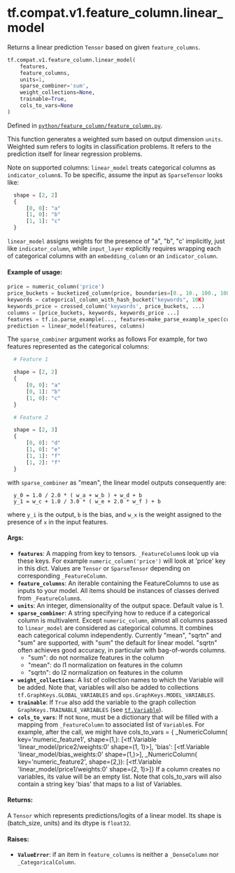 <div itemscope itemtype="http://developers.google.com/ReferenceObject">
<meta itemprop="name" content="tf.compat.v1.feature_column.linear_model" />
<meta itemprop="path" content="Stable" />
</div>

# tf.compat.v1.feature_column.linear_model

Returns a linear prediction `Tensor` based on given `feature_columns`.

``` python
tf.compat.v1.feature_column.linear_model(
    features,
    feature_columns,
    units=1,
    sparse_combiner='sum',
    weight_collections=None,
    trainable=True,
    cols_to_vars=None
)
```



Defined in [`python/feature_column/feature_column.py`](/code/stable/tensorflow/python/feature_column/feature_column.py).

<!-- Placeholder for "Used in" -->

This function generates a weighted sum based on output dimension `units`.
Weighted sum refers to logits in classification problems. It refers to the
prediction itself for linear regression problems.

Note on supported columns: `linear_model` treats categorical columns as
`indicator_column`s. To be specific, assume the input as `SparseTensor` looks
like:

```python
  shape = [2, 2]
  {
      [0, 0]: "a"
      [1, 0]: "b"
      [1, 1]: "c"
  }
```
`linear_model` assigns weights for the presence of "a", "b", "c' implicitly,
just like `indicator_column`, while `input_layer` explicitly requires wrapping
each of categorical columns with an `embedding_column` or an
`indicator_column`.

#### Example of usage:



```python
price = numeric_column('price')
price_buckets = bucketized_column(price, boundaries=[0., 10., 100., 1000.])
keywords = categorical_column_with_hash_bucket("keywords", 10K)
keywords_price = crossed_column('keywords', price_buckets, ...)
columns = [price_buckets, keywords, keywords_price ...]
features = tf.io.parse_example(..., features=make_parse_example_spec(columns))
prediction = linear_model(features, columns)
```

The `sparse_combiner` argument works as follows
For example, for two features represented as the categorical columns:

```python
  # Feature 1

  shape = [2, 2]
  {
      [0, 0]: "a"
      [0, 1]: "b"
      [1, 0]: "c"
  }

  # Feature 2

  shape = [2, 3]
  {
      [0, 0]: "d"
      [1, 0]: "e"
      [1, 1]: "f"
      [1, 2]: "f"
  }
```

with `sparse_combiner` as "mean", the linear model outputs consequently
are:

```
  y_0 = 1.0 / 2.0 * ( w_a + w_b ) + w_d + b
  y_1 = w_c + 1.0 / 3.0 * ( w_e + 2.0 * w_f ) + b
```

where `y_i` is the output, `b` is the bias, and `w_x` is the weight
assigned to the presence of `x` in the input features.

#### Args:


* <b>`features`</b>: A mapping from key to tensors. `_FeatureColumn`s look up via these
  keys. For example `numeric_column('price')` will look at 'price' key in
  this dict. Values are `Tensor` or `SparseTensor` depending on
  corresponding `_FeatureColumn`.
* <b>`feature_columns`</b>: An iterable containing the FeatureColumns to use as inputs
  to your model. All items should be instances of classes derived from
  `_FeatureColumn`s.
* <b>`units`</b>: An integer, dimensionality of the output space. Default value is 1.
* <b>`sparse_combiner`</b>: A string specifying how to reduce if a categorical column
  is multivalent. Except `numeric_column`, almost all columns passed to
  `linear_model` are considered as categorical columns.  It combines each
  categorical column independently. Currently "mean", "sqrtn" and "sum" are
  supported, with "sum" the default for linear model. "sqrtn" often achieves
  good accuracy, in particular with bag-of-words columns.
    * "sum": do not normalize features in the column
    * "mean": do l1 normalization on features in the column
    * "sqrtn": do l2 normalization on features in the column
* <b>`weight_collections`</b>: A list of collection names to which the Variable will be
  added. Note that, variables will also be added to collections
  `tf.GraphKeys.GLOBAL_VARIABLES` and `ops.GraphKeys.MODEL_VARIABLES`.
* <b>`trainable`</b>: If `True` also add the variable to the graph collection
  `GraphKeys.TRAINABLE_VARIABLES` (see <a href="../../../../tf/Variable.md"><code>tf.Variable</code></a>).
* <b>`cols_to_vars`</b>: If not `None`, must be a dictionary that will be filled with a
  mapping from `_FeatureColumn` to associated list of `Variable`s.  For
  example, after the call, we might have cols_to_vars = {
    _NumericColumn(
      key='numeric_feature1', shape=(1,):
    [<tf.Variable 'linear_model/price2/weights:0' shape=(1, 1)>],
    'bias': [<tf.Variable 'linear_model/bias_weights:0' shape=(1,)>],
    _NumericColumn(
      key='numeric_feature2', shape=(2,)):
    [<tf.Variable 'linear_model/price1/weights:0' shape=(2, 1)>]}
  If a column creates no variables, its value will be an empty list. Note
  that cols_to_vars will also contain a string key 'bias' that maps to a
  list of Variables.


#### Returns:

A `Tensor` which represents predictions/logits of a linear model. Its shape
is (batch_size, units) and its dtype is `float32`.



#### Raises:


* <b>`ValueError`</b>: if an item in `feature_columns` is neither a `_DenseColumn`
  nor `_CategoricalColumn`.